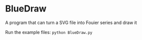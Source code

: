 # BlueDraw
A program that can turn a SVG file into Fouier series and draw it

Run the example files:
`python BlueDraw.py`
